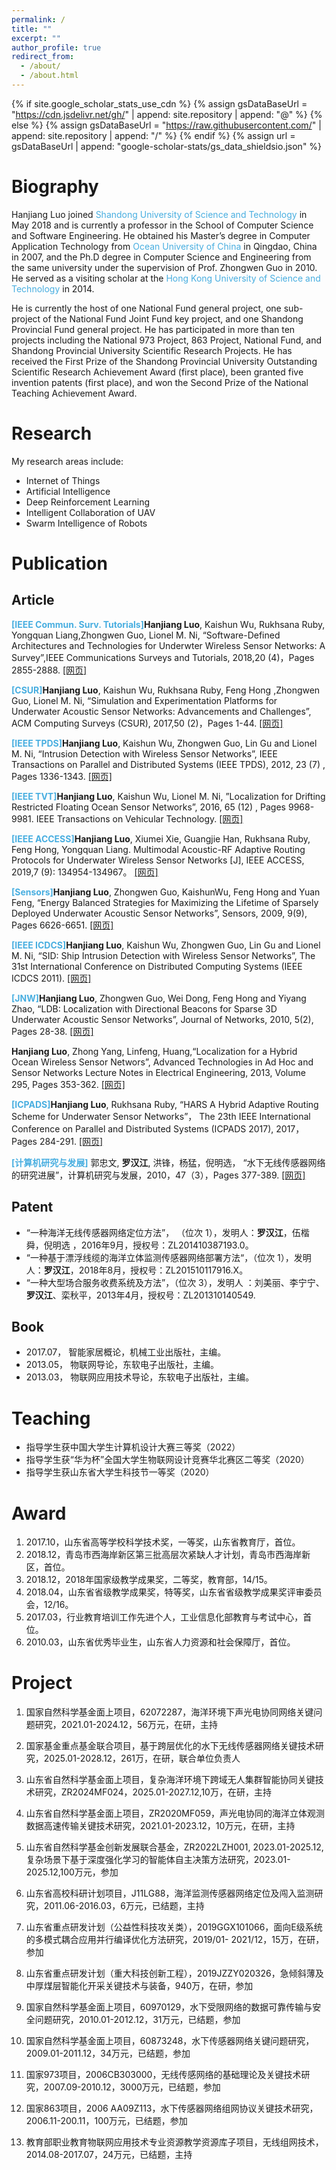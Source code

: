 ```yaml
---
permalink: /
title: ""
excerpt: ""
author_profile: true
redirect_from: 
  - /about/
  - /about.html
---
```


{% if site.google_scholar_stats_use_cdn %}
{% assign gsDataBaseUrl = "https://cdn.jsdelivr.net/gh/" | append: site.repository | append: "@" %}
{% else %}
{% assign gsDataBaseUrl = "https://raw.githubusercontent.com/" | append: site.repository | append: "/" %}
{% endif %}
{% assign url = gsDataBaseUrl | append: "google-scholar-stats/gs_data_shieldsio.json" %}

<span class='anchor' id='about-me'></span>

# Biography

Hanjiang Luo joined <font color="#48aee">Shandong University of Science and Technology</font> in May 2018
and is currently a professor in the School of Computer Science and Software Engineering.
He obtained his Master’s degree in Computer Application Technology from <font color="#48aee">Ocean University of China</font> in Qingdao, China in 2007,
and the Ph.D degree in Computer Science and Engineering from the same university under the supervision of Prof. Zhongwen Guo in 2010.
He served as a visiting scholar at the <font color="#48aee">Hong Kong University of Science and Technology</font> in 2014.

He is currently the host of one National Fund general project,
one sub-project of the National Fund Joint Fund key project,
and one Shandong Provincial Fund general project.
He has participated in more than ten projects including the National 973 Project,
863 Project, National Fund, and Shandong Provincial University Scientific Research Projects.
He has received the First Prize of the Shandong Provincial University Outstanding Scientific Research Achievement Award (first place),
been granted five invention patents (first place), and won the Second Prize of the National Teaching Achievement Award.

<span class='anchor' id='-xl'></span>

# Research

My research areas include:
- Internet of Things
- Artificial Intelligence
- Deep Reinforcement Learning
- Intelligent Collaboration of UAV
- Swarm Intelligence of Robots

<span class='anchor' id='-lwzl'></span>

# Publication

## Article
<font color="#48aee" ><b>[IEEE Commun. Surv. Tutorials]</b></font><b>Hanjiang Luo</b>, Kaishun Wu, Rukhsana Ruby, Yongquan Liang,Zhongwen Guo, Lionel M. Ni, “Software-Defined Architectures and Technologies for Underwter Wireless Sensor Networks: A Survey”,IEEE Communications Surveys and Tutorials, 2018,20 (4)，Pages 2855-2888.
[[网页]](https://ieeexplore.ieee.org/document/8369058)

<font color="#48aee" ><b>[CSUR]</b></font><b>Hanjiang Luo</b>, Kaishun Wu, Rukhsana Ruby, Feng Hong ,Zhongwen Guo, Lionel M. Ni, “Simulation and Experimentation Platforms for Underwater Acoustic Sensor Networks: Advancements and Challenges”, ACM Computing Surveys (CSUR), 2017,50 (2)，Pages 1-44.
[[网页]](https://dl.acm.org/doi/10.1145/3040990)

<font color="#48aee" ><b>[IEEE TPDS]</b></font><b>Hanjiang Luo</b>, Kaishun Wu, Zhongwen Guo, Lin Gu and Lionel M. Ni, “Intrusion Detection with Wireless Sensor Networks”, IEEE Transactions on Parallel and Distributed Systems (IEEE TPDS), 2012, 23 (7) , Pages 1336-1343.
[[网页]](https://ieeexplore.ieee.org/document/10477421)

<font color="#48aee" ><b>[IEEE TVT]</b></font><b>Hanjiang Luo</b>, Kaishun Wu, Lionel M. Ni, ”Localization for Drifting Restricted Floating Ocean Sensor Networks”, 2016, 65 (12) , Pages 9968-9981.  IEEE Transactions on Vehicular Technology.
[[网页]](https://ieeexplore.ieee.org/document/7407425)

<font color="#48aee" ><b>[IEEE ACCESS]</b></font><b>Hanjiang Luo</b>, Xiumei Xie, Guangjie Han, Rukhsana Ruby, Feng Hong, Yongquan Liang. Multimodal Acoustic-RF Adaptive Routing Protocols for Underwater Wireless Sensor Networks [J], IEEE ACCESS, 2019,7 (9): 134954-134967。
[[网页]](https://ieeexplore.ieee.org/document/8843859)

<font color="#48aee" ><b>[Sensors]</b></font><b>Hanjiang Luo</b>, Zhongwen Guo, KaishunWu, Feng Hong and Yuan Feng, “Energy Balanced Strategies for Maximizing the Lifetime of Sparsely Deployed Underwater Acoustic Sensor Networks”, Sensors, 2009, 9(9), Pages 6626-6651.
[[网页]](https://www.mdpi.com/1424-8220/9/9/6626)

<font color="#48aee" ><b>[IEEE ICDCS]</b></font><b>Hanjiang Luo</b>, Kaishun Wu, Zhongwen Guo, Lin Gu and Lionel M. Ni, “SID: Ship Intrusion Detection with Wireless Sensor Networks”, The 31st International Conference on Distributed Computing Systems (IEEE ICDCS 2011).
[[网页]](https://ieeexplore.ieee.org/document/5961764)

<font color="#48aee" ><b>[JNW]</b></font><b>Hanjiang Luo</b>, Zhongwen Guo, Wei Dong, Feng Hong and Yiyang Zhao, “LDB: Localization with Directional Beacons for Sparse 3D Underwater Acoustic Sensor Networks”, Journal of Networks, 2010, 5(2), Pages 28-38.
[[网页]](https://repository.hkust.edu.hk/ir/Record/1783.1-35244)

<b>Hanjiang Luo</b>, Zhong Yang, Linfeng, Huang,“Localization for a Hybrid Ocean Wireless Sensor Networs”, Advanced Technologies in Ad Hoc and Sensor Networks Lecture Notes in Electrical Engineering, 2013, Volume 295, Pages 353-362.
[[网页]](https://link.springer.com/chapter/10.1007/978-3-642-54174-2_32)

<font color="#48aee"><b>[ICPADS]</b></font><b>Hanjiang Luo</b>, Rukhsana Ruby, “HARS A Hybrid Adaptive Routing Scheme for Underwater Sensor Networks”， The 23th IEEE International Conference on Parallel and Distributed Systems (ICPADS 2017), 2017，Pages 284-291.
[[网页]](https://ieeexplore.ieee.org/document/8368375)

<font color="#48aee" ><b>[计算机研究与发展]</b></font>
郭忠文, <b>罗汉江</b>, 洪锋，杨猛，倪明选， “水下无线传感器网络的研究进展”，计算机研究与发展，2010，47（3），Pages 377-389.
[[网页]](https://www.researchgate.net/publication/203039471_Current_Progress_and_Research_Issues_in_Underwater_Sensor_Networks)

## Patent

- “一种海洋无线传感器网络定位方法”， （位次 1），发明人：<b>罗汉江</b>，伍楷舜，倪明选 ，2016年9月，授权号：ZL201410387193.0。
- “一种基于漂浮线缆的海洋立体监测传感器网络部署方法“，（位次 1），发明人：<b>罗汉江</b>，2018年8月，授权号：ZL201510117916.X。
- “一种大型场合服务收费系统及方法”，（位次 3），发明人 ：刘美丽、李宁宁、<b>罗汉江</b>、栾秋平，2013年4月，授权号：ZL201310140549.

## Book
- 2017.07， 智能家居概论，机械工业出版社，主编。
- 2013.05， 物联网导论，东软电子出版社，主编。
- 2013.03， 物联网应用技术导论，东软电子出版社，主编。

<span class='anchor' id='-teaching'></span>

# Teaching

- 指导学生获中国大学生计算机设计大赛三等奖（2022）
- 指导学生获“华为杯”全国大学生物联网设计竞赛华北赛区二等奖（2020）
- 指导学生获山东省大学生科技节一等奖（2020）

<span class='anchor' id='-award'></span>

# Award

1. 2017.10，山东省高等学校科学技术奖，一等奖，山东省教育厅，首位。
2. 2018.12，青岛市西海岸新区第三批高层次紧缺人才计划，青岛市西海岸新区，首位。
3. 2018.12，2018年国家级教学成果奖，二等奖，教育部，14/15。
4. 2018.04，山东省省级教学成果奖，特等奖，山东省省级教学成果奖评审委员会，12/16。
5. 2017.03，行业教育培训工作先进个人，工业信息化部教育与考试中心，首位。
6. 2010.03，山东省优秀毕业生，山东省人力资源和社会保障厅，首位。

<span class='anchor' id='-project'></span>

# Project

1. 国家自然科学基金面上项目，62072287，海洋环境下声光电协同网络关键问题研究，2021.01-2024.12，56万元，在研，主持

2. 国家基金重点基金联合项目，基于跨层优化的水下无线传感器网络关键技术研究，2025.01-2028.12，261万，在研，联合单位负责人

3. 山东省自然科学基金面上项目，复杂海洋环境下跨域无人集群智能协同关键技术研究，ZR2024MF024，2025.01-2027.12,10万，在研，主持

4. 山东省自然科学基金面上项目，ZR2020MF059，声光电协同的海洋立体观测数据高速传输关键技术研究，2021.01-2023.12，10万元，在研，主持

5. 山东省自然科学基金创新发展联合基金，ZR2022LZH001, 2023.01-2025.12, 复杂场景下基于深度强化学习的智能体自主决策方法研究，2023.01-2025.12,100万元，参加

6. 山东省高校科研计划项目，J11LG88，海洋监测传感器网络定位及闯入监测研究，2011.06-2016.03，6万元，已结题，主持

7. 山东省重点研发计划（公益性科技攻关类），2019GGX101066，面向E级系统的多模式耦合应用并行编译优化方法研究，2019/01- 2021/12，15万，在研，参加

8. 山东省重点研发计划（重大科技创新工程），2019JZZY020326，急倾斜薄及中厚煤层智能化开采关键技术与装备，940万，在研，参加

9. 国家自然科学基金面上项目，60970129，水下受限网络的数据可靠传输与安全问题研究，2010.01-2012.12，31万元，已结题，参加

10. 国家自然科学基金面上项目，60873248，水下传感器网络关键问题研究，2009.01-2011.12，34万元，已结题，参加

11. 国家973项目，2006CB303000，无线传感网络的基础理论及关键技术研究，2007.09-2010.12，3000万元，已结题，参加

12. 国家863项目，2006 AA09Z113，水下传感器网络组网协议关键技术研究，2006.11-200.11，100万元，已结题，参加

13. 教育部职业教育物联网应用技术专业资源教学资源库子项目，无线组网技术，2014.08-2017.07，24万元，已结题，主持


